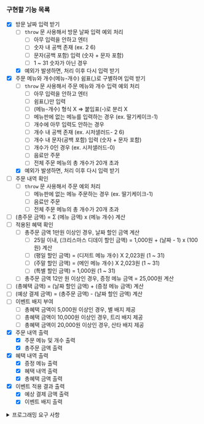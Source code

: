 ### 구현할 기능 목록

- [x] 방문 날짜 입력 받기
  - [ ] `throw` 문 사용해서 방문 날짜 입력 예외 처리
    - [ ] 아무 입력을 안하고 엔터
    - [ ] 숫자 내 공백 존재 (ex. 2 6)
    - [ ] 문자(공백 포함) 입력 (숫자 + 문자 포함)
    - [ ] 1 ~ 31 숫자가 아닌 경우
  - [x] 예외가 발생하면, 처리 이후 다시 입력 받기
- [x] 주문 메뉴와 개수(메뉴-개수) 쉼표(,)로 구별하며 입력 받기
  - [ ] `throw` 문 사용해서 주문 메뉴와 개수 입력 예외 처리
    - [ ] 아무 입력을 안하고 엔터
    - [ ] 쉼표(,)만 입력
    - [ ] (메뉴-개수) 형식 X => 붙임표(-)로 분리 X
    - [ ] 메뉴판에 없는 메뉴를 입력하는 경우 (ex. 딸기케이크-1)
    - [ ] 개수에 아무 입력도 안하는 경우
    - [ ] 개수 내 공백 존재 (ex. 시저샐러드- 2 6)
    - [ ] 개수 내 문자(공백 포함) 입력 (숫자 + 문자 포함)
    - [ ] 개수가 0인 경우 (ex. 시저샐러드-0)
    - [ ] 음료만 주문
    - [ ] 전체 주문 메뉴의 총 개수가 20개 초과
  - [x] 예외가 발생하면, 처리 이후 다시 입력 받기
- [ ] 주문 내역 확인
  - [ ] `throw` 문 사용해서 주문 예외 처리
    - [ ] 메뉴판에 없는 메뉴 주문하는 경우 (ex. 딸기케이크-1)
    - [ ] 음료만 주문
    - [ ] 전체 주문 메뉴의 총 개수가 20개 초과
- [ ] (총주문 금액) = Σ (메뉴 금액) x (메뉴 개수) 계산
- [ ] 적용된 혜택 확인
  - [ ] 총주문 금액 1만원 이상인 경우, 날짜 할인 금액 계산
    - [ ] 25일 이내, (크리스마스 디데이 할인 금액) = 1,000원 + (날짜 - 1) x (100원) 계산
    - [ ] (평일 할인 금액) = (디저트 메뉴 개수) X 2,023원 (1 ~ 31)
    - [ ] (주말 할인 금액) = (메인 메뉴 개수) X 2,023원 (1 ~ 31)
    - [ ] (특별 할인 금액) = 1,000원 (1 ~ 31)
  - [ ] 총주문 금액 12만 원 이상인 경우, 증정 메뉴 금액 = 25,000원 계산
- [ ] (총혜택 금액) = (날짜 할인 금액) + (증정 메뉴 금액) 계산
- [ ] (예상 결제 금액) = (총주문 금액) - (날짜 할인 금액) 계산
- [ ] 이벤트 배지 부여
  - [ ] 총혜택 금액이 5,000원 이상인 경우, 별 배지 제공
  - [ ] 총혜택 금액이 10,000원 이상인 경우, 트리 배지 제공
  - [ ] 총혜택 금액이 20,000원 이상인 경우, 산타 배지 제공
- [x] 주문 내역 출력
  - [x] 주문 메뉴 및 개수 출력
  - [x] 총주문 금액 출력
- [x] 혜택 내역 출력
  - [x] 증정 메뉴 출력
  - [x] 혜택 내역 출력
  - [x] 총혜택 금액 출력
- [x] 이벤트 적용 결과 출력
  - [x] 예상 결제 금액 출력
  - [x] 이벤트 배지 출력

<details>
  <summary> 프로그래밍 요구 사항 </summary>
  <div markdown="1">

- Node.js 버전 18.17.1 이상 설치
- ESLint, Prettier 설정
  - Airbnb 자바스크립트 스타일 가이드 컨벤션 지키기
- `package.json`을 변경 X
  - 깃허브에는 ESLint 설정 반영 X
- `@woowacourse/mission-utils` 를 import 하여 API 사용
  - `MissionUtils.Random.pickUniqueNumbersInRange(1, 45, 6);` 를 이용하여 랜덤 숫자 생성
  - `Console.readLineAsync`, `Console.print` 를 활용하여 입/출력
- 프로그램 종료 시 `process.exit()`를 호출 X
- 파일, 패키지 이름을 수정하거나 이동 X
- 요구 사항에 명시된 출력값 형식을 지키기
- 함수(또는 메서드)가 한 가지 일만 하도록 최대한 작게 만들기
  - indent(인덴트, 들여쓰기) depth는 2까지만 허용
  - 함수(또는 메서드)의 길이는 15라인 이하
- else를 지양
- Jest를 이용하여 아래의 기능 목록을 테스트 코드 작성해서 정상 동작 확인
  - 도메인 로직에 단위 테스트 (UI 로직에 대한 단위 테스트 X)
  - `npm test` 입력하여 테스트
- 사용자가 잘못된 값을 입력할 경우 throw문을 사용해 예외 발생 -> "[ERROR]"로 시작하는 에러 메시지를 출력하고 해당 부분부터 입력을 다시 받기
- `InputView`, `OutputView` 객체를 활용해 구현
  - 파일 경로, 메서드 이름, 인자는 추가/변경 가능
  - 메서드 추가 가능
- 기능 목록 단위로 Git 커밋

    </div>
  </details>
